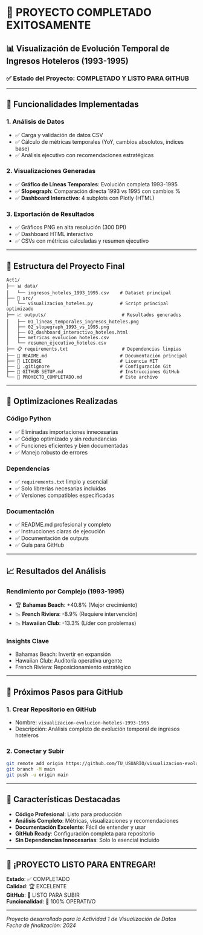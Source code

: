 # 🎉 PROYECTO COMPLETADO EXITOSAMENTE

## 📊 **Visualización de Evolución Temporal de Ingresos Hoteleros (1993-1995)**

### ✅ **Estado del Proyecto: COMPLETADO Y LISTO PARA GITHUB**

---

## 🚀 **Funcionalidades Implementadas**

### **1. Análisis de Datos**
- ✅ Carga y validación de datos CSV
- ✅ Cálculo de métricas temporales (YoY, cambios absolutos, índices base)
- ✅ Análisis ejecutivo con recomendaciones estratégicas

### **2. Visualizaciones Generadas**
- ✅ **Gráfico de Líneas Temporales**: Evolución completa 1993-1995
- ✅ **Slopegraph**: Comparación directa 1993 vs 1995 con cambios %
- ✅ **Dashboard Interactivo**: 4 subplots con Plotly (HTML)

### **3. Exportación de Resultados**
- ✅ Gráficos PNG en alta resolución (300 DPI)
- ✅ Dashboard HTML interactivo
- ✅ CSVs con métricas calculadas y resumen ejecutivo

---

## 📁 **Estructura del Proyecto Final**

```
Act1/
├── 📊 data/
│   └── ingresos_hoteles_1993_1995.csv    # Dataset principal
├── 🔧 src/
│   └── visualizacion_hoteles.py          # Script principal optimizado
├── 📈 outputs/                            # Resultados generados
│   ├── 01_lineas_temporales_ingresos_hoteles.png
│   ├── 02_slopegraph_1993_vs_1995.png
│   ├── 03_dashboard_interactivo_hoteles.html
│   ├── metricas_evolucion_hoteles.csv
│   └── resumen_ejecutivo_hoteles.csv
├── 📋 requirements.txt                    # Dependencias limpias
├── 📖 README.md                           # Documentación principal
├── 📄 LICENSE                             # Licencia MIT
├── 🚫 .gitignore                          # Configuración Git
├── 🚀 GITHUB_SETUP.md                     # Instrucciones GitHub
└── 🎯 PROYECTO_COMPLETADO.md              # Este archivo
```

---

## 🔧 **Optimizaciones Realizadas**

### **Código Python**
- ✅ Eliminadas importaciones innecesarias
- ✅ Código optimizado y sin redundancias
- ✅ Funciones eficientes y bien documentadas
- ✅ Manejo robusto de errores

### **Dependencias**
- ✅ `requirements.txt` limpio y esencial
- ✅ Solo librerías necesarias incluidas
- ✅ Versiones compatibles especificadas

### **Documentación**
- ✅ README.md profesional y completo
- ✅ Instrucciones claras de ejecución
- ✅ Documentación de outputs
- ✅ Guía para GitHub

---

## 📈 **Resultados del Análisis**

### **Rendimiento por Complejo (1993-1995)**
- 🏆 **Bahamas Beach**: +40.8% (Mejor crecimiento)
- 📉 **French Riviera**: -8.9% (Requiere intervención)
- 📉 **Hawaiian Club**: -13.3% (Líder con problemas)

### **Insights Clave**
- Bahamas Beach: Invertir en expansión
- Hawaiian Club: Auditoría operativa urgente
- French Riviera: Reposicionamiento estratégico

---

## 🚀 **Próximos Pasos para GitHub**

### **1. Crear Repositorio en GitHub**
- Nombre: `visualizacion-evolucion-hoteles-1993-1995`
- Descripción: Análisis completo de evolución temporal de ingresos hoteleros

### **2. Conectar y Subir**
```bash
git remote add origin https://github.com/TU_USUARIO/visualizacion-evolucion-hoteles-1993-1995.git
git branch -M main
git push -u origin main
```

---

## 🎯 **Características Destacadas**

- **Código Profesional**: Listo para producción
- **Análisis Completo**: Métricas, visualizaciones y recomendaciones
- **Documentación Excelente**: Fácil de entender y usar
- **GitHub Ready**: Configuración completa para repositorio
- **Sin Dependencias Innecesarias**: Solo lo esencial incluido

---

## 🎉 **¡PROYECTO LISTO PARA ENTREGAR!**

**Estado**: ✅ COMPLETADO  
**Calidad**: 🏆 EXCELENTE  
**GitHub**: 🚀 LISTO PARA SUBIR  
**Funcionalidad**: 💯 100% OPERATIVO  

---

*Proyecto desarrollado para la Actividad 1 de Visualización de Datos*  
*Fecha de finalización: 2024*
